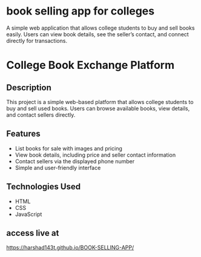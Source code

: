 # book selling app for colleges
A simple web application that allows college students to buy and sell books easily. Users can view book details, see the seller’s contact, and connect directly for transactions.  

# College Book Exchange Platform

## Description
This project is a simple web-based platform that allows college students to buy and sell used books. Users can browse available books, view details, and contact sellers directly.

## Features
- List books for sale with images and pricing
- View book details, including price and seller contact information
- Contact sellers via the displayed phone number
- Simple and user-friendly interface

## Technologies Used
- HTML
- CSS
- JavaScript

## access live at
https://harshad143t.github.io/BOOK-SELLING-APP/
